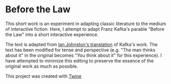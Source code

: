 # Before the Law
This short work is an experiment in adapting classic literature to the medium of interactive fiction. Here, I attempt to adapt Franz Kafka's parable "Before the Law" into a short interactive experience.

The text is adapted from [Ian Johnston's translation](https://www.kafka-online.info/before-the-law.html) of Kafka's work. The text has been modified for tense and perspective (e.g. "The man thinks about it" in the original becomes "You think about it" for this experience). I have attempted to minimize this editing to preserve the essence of the original work as much as possible.

This project was created with [Twine](https://twinery.org/)

